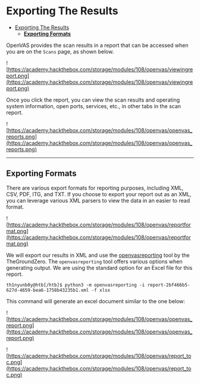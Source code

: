 # Exporting The Results
- [Exporting The Results](#exporting-the-results)
  - [**Exporting Formats**](#exporting-formats)

OpenVAS provides the scan results in a report that can be accessed when you are on the `Scans` page, as shown below.

![https://academy.hackthebox.com/storage/modules/108/openvas/viewingreport.png](https://academy.hackthebox.com/storage/modules/108/openvas/viewingreport.png)

Once you click the report, you can view the scan results and operating system information, open ports, services, etc., in other tabs in the scan report.

![https://academy.hackthebox.com/storage/modules/108/openvas/openvas_reports.png](https://academy.hackthebox.com/storage/modules/108/openvas/openvas_reports.png)

---

## **Exporting Formats**

There are various export formats for reporting purposes, including XML, CSV, PDF, ITG, and TXT. If you choose to export your report out as an XML, you can leverage various XML parsers to view the data in an easier to read format.

![https://academy.hackthebox.com/storage/modules/108/openvas/reportformat.png](https://academy.hackthebox.com/storage/modules/108/openvas/reportformat.png)

We will export our results in XML and use the [openvasreporting](https://github.com/TheGroundZero/openvasreporting) tool by the TheGroundZero. The `openvasreporting` tool offers various options when generating output. We are using the standard option for an Excel file for this report.

```
th1nyunb0y@htb[/htb]$ python3 -m openvasreporting -i report-2bf466b5-627d-4659-bea6-1758b43235b1.xml -f xlsx
```

This command will generate an excel document similar to the one below:

![https://academy.hackthebox.com/storage/modules/108/openvas/openvas_report.png](https://academy.hackthebox.com/storage/modules/108/openvas/openvas_report.png)

![https://academy.hackthebox.com/storage/modules/108/openvas/report_toc.png](https://academy.hackthebox.com/storage/modules/108/openvas/report_toc.png)